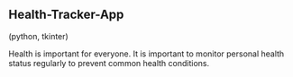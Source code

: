 ## Health-Tracker-App
(python, tkinter)

Health is important for everyone. It is important to monitor personal health status regularly to prevent common health conditions.
